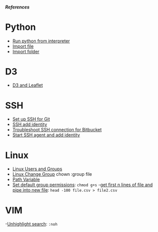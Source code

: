 ##### References
# Python
- [Run python from interpreter](http://stackoverflow.com/questions/15587877/run-a-python-script-in-terminal-without-the-python-command)
- [Import file](http://stackoverflow.com/questions/51520/how-to-get-an-absolute-file-path-in-python)
- [Import folder](http://stackoverflow.com/questions/2349991/python-how-to-import-other-python-files)

# D3
- [D3 and Leaflet](http://bost.ocks.org/mike/leaflet/)

# SSH
- [Set up SSH for Git](https://confluence.atlassian.com/bitbucket/set-up-ssh-for-git-728138079.html)
- [SSH add identity](https://confluence.atlassian.com/pages/viewpage.action?pageId=302811860)
- [Troubleshoot SSH connection for Bitbucket](https://confluence.atlassian.com/bitbucket/troubleshoot-ssh-issues-271943403.html)
- [Start SSH agent and add
  identity](http://stackoverflow.com/questions/17846529/could-not-open-a-connection-to-your-authentication-agent)

# Linux
- [Linux Users and Groups](https://www.linode.com/docs/tools-reference/linux-users-and-groups)
- [Linux Change Group](http://www.thegeekstuff.com/2012/06/chown-examples/)
chown :group file
- [Path Variable](https://en.wikipedia.org/wiki/PATH_(variable))
- [Set default group permissions](http://unix.stackexchange.com/questions/1314/how-to-set-default-file-permissions-for-all-folders-files-in-a-directory): `chmod g+s`
-[get first n lines of file and pipe into new file](http://stackoverflow.com/questions/1325701/how-to-get-the-copy-the-first-few-lines-of-a-giant-file-and-add-a-line-of-text-a): `head -100 file.csv > file2.csv`

# VIM
-[Unhighlight search](http://stackoverflow.com/questions/99161/how-do-you-make-vim-unhighlight-what-you-searched-for): `:noh`
